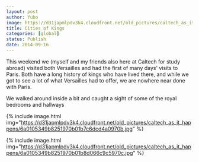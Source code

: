 ```yaml
---
layout: post
author: Yubo
image: https://d31japmlpdv3k4.cloudfront.net/old_pictures/caltech_as_it_happens/6a0105349b8251970b01b8d066c81b970c.jpg
title: Cities of Kings 
categories: [global]
status: Publish
date: 2014-09-16
---
```


This weekend we (myself and my friends also here at Caltech for study abroad) visited both Versailles and had the first of many days' visits to Paris. Both have a long history of kings who have lived there, and while we got to see a lot of what Versailles had to offer, we are nowhere near done with Paris.

We walked around inside a bit and caught a sight of some of the royal bedrooms and hallways


{% include image.html img="https://d31japmlpdv3k4.cloudfront.net/old_pictures/caltech_as_it_happens/6a0105349b8251970b01b7c6dcd4a0970b.jpg" %}

{% include image.html img="https://d31japmlpdv3k4.cloudfront.net/old_pictures/caltech_as_it_happens/6a0105349b8251970b01b8d066c9c5970c.jpg" %}

